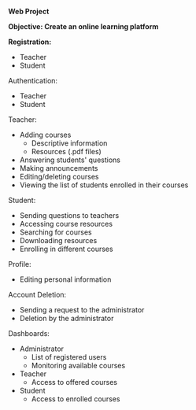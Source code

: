 **Web Project**

****Objective: Create an online learning platform****

****Registration:****
  - Teacher
  - Student

Authentication:
  - Teacher
  - Student

Teacher:
  - Adding courses
      - Descriptive information
      - Resources (.pdf files)
  - Answering students' questions
  - Making announcements
  - Editing/deleting courses
  - Viewing the list of students enrolled in their courses

Student:
  - Sending questions to teachers
  - Accessing course resources
  - Searching for courses
  - Downloading resources
  - Enrolling in different courses

Profile:
  - Editing personal information

Account Deletion:
  - Sending a request to the administrator
  - Deletion by the administrator

Dashboards:
- Administrator
    - List of registered users
    - Monitoring available courses
- Teacher
    - Access to offered courses
- Student
    - Access to enrolled courses
